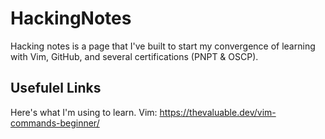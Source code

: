 # HackingNotes
Hacking notes is a page that I've built to start my convergence of learning with Vim, GitHub, and several certifications (PNPT & OSCP).

## Usefulel Links
Here's what I'm using to learn.
Vim: https://thevaluable.dev/vim-commands-beginner/

